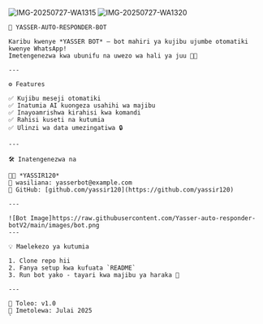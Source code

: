 ![IMG-20250727-WA1315](https://github.com/user-attachments/assets/718e9d46-06b6-42fe-9cb2-4afba41b07e5)
![IMG-20250727-WA1320](https://github.com/user-attachments/assets/27a8868f-7a61-499c-906c-bc116fec536f)
```
🤖 YASSER-AUTO-RESPONDER-BOT

Karibu kwenye *YASSER BOT* – bot mahiri ya kujibu ujumbe otomatiki kwenye WhatsApp!  
Imetengenezwa kwa ubunifu na uwezo wa hali ya juu 🧠✨

---

⚙️ Features

✅ Kujibu meseji otomatiki  
✅ Inatumia AI kuongeza usahihi wa majibu  
✅ Inayoamrishwa kirahisi kwa komandi  
✅ Rahisi kuseti na kutumia  
✅ Ulinzi wa data umezingatiwa 🔒

---

🛠 Inatengenezwa na

👨‍💻 *YASSIR120*  
📧 wasiliana: yasserbot@example.com  
📍 GitHub: [github.com/yassir120](https://github.com/yassir120)

---

![Bot Image]https://raw.githubusercontent.com/Yasser-auto-responder-botV2/main/images/bot.png
---

💡 Maelekezo ya kutumia

1. Clone repo hii  
2. Fanya setup kwa kufuata `README`  
3. Run bot yako - tayari kwa majibu ya haraka 🚀

---

📌 Toleo: v1.0  
📅 Imetolewa: Julai 2025
`
